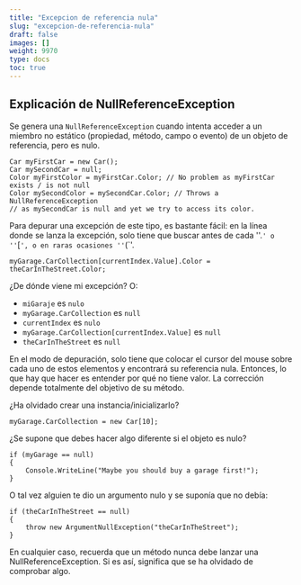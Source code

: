 ```yaml
---
title: "Excepcion de referencia nula"
slug: "excepcion-de-referencia-nula"
draft: false
images: []
weight: 9970
type: docs
toc: true
---
```


## Explicación de NullReferenceException
Se genera una `NullReferenceException` cuando intenta acceder a un miembro no estático (propiedad, método, campo o evento) de un objeto de referencia, pero es nulo.

    Car myFirstCar = new Car();
    Car mySecondCar = null;
    Color myFirstColor = myFirstCar.Color; // No problem as myFirstCar exists / is not null
    Color mySecondColor = mySecondCar.Color; // Throws a NullReferenceException 
    // as mySecondCar is null and yet we try to access its color.

Para depurar una excepción de este tipo, es bastante fácil: en la línea donde se lanza la excepción, solo tiene que buscar antes de cada ''.`' o ''`[`', o en raras ocasiones ''`(`'.

    myGarage.CarCollection[currentIndex.Value].Color = theCarInTheStreet.Color;

¿De dónde viene mi excepción?
O:

- `miGaraje` es `nulo`
- `myGarage.CarCollection` es `null`
- `currentIndex` es `nulo`
- `myGarage.CarCollection[currentIndex.Value]` es `null`
- `theCarInTheStreet` es `null`

En el modo de depuración, solo tiene que colocar el cursor del mouse sobre cada uno de estos elementos y encontrará su referencia nula. Entonces, lo que hay que hacer es entender por qué no tiene valor. La corrección depende totalmente del objetivo de su método.

¿Ha olvidado crear una instancia/inicializarlo?

    myGarage.CarCollection = new Car[10];

¿Se supone que debes hacer algo diferente si el objeto es nulo?

    if (myGarage == null)
    {
        Console.WriteLine("Maybe you should buy a garage first!");
    }

O tal vez alguien te dio un argumento nulo y se suponía que no debía:

    if (theCarInTheStreet == null)
    {
        throw new ArgumentNullException("theCarInTheStreet");
    }
En cualquier caso, recuerda que un método nunca debe lanzar una NullReferenceException. Si es así, significa que se ha olvidado de comprobar algo.

